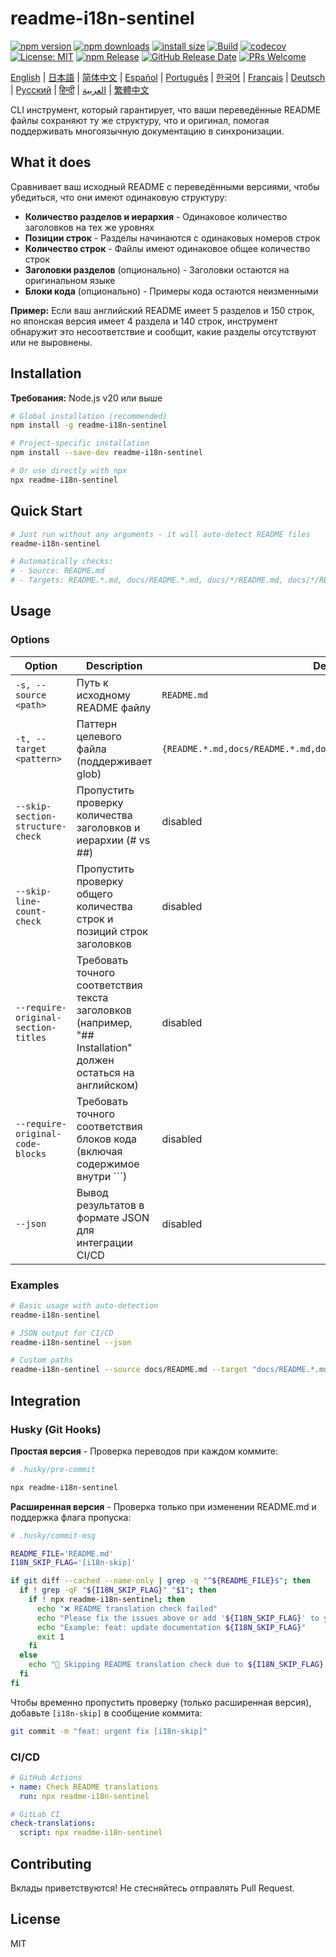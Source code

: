 # readme-i18n-sentinel

[![npm version](https://img.shields.io/npm/v/readme-i18n-sentinel.svg)](https://www.npmjs.com/package/readme-i18n-sentinel)
[![npm downloads](https://img.shields.io/npm/dm/readme-i18n-sentinel.svg)](https://www.npmjs.com/package/readme-i18n-sentinel)
[![install size](https://packagephobia.com/badge?p=readme-i18n-sentinel)](https://packagephobia.com/result?p=readme-i18n-sentinel)
[![Build](https://github.com/sugurutakahashi-1234/readme-i18n-sentinel/actions/workflows/ci-push-main.yml/badge.svg)](https://github.com/sugurutakahashi-1234/readme-i18n-sentinel/actions/workflows/ci-push-main.yml)
[![codecov](https://codecov.io/gh/sugurutakahashi-1234/readme-i18n-sentinel/graph/badge.svg)](https://codecov.io/gh/sugurutakahashi-1234/readme-i18n-sentinel)
[![License: MIT](https://img.shields.io/badge/License-MIT-yellow.svg)](https://opensource.org/licenses/MIT)
[![npm Release](https://github.com/sugurutakahashi-1234/readme-i18n-sentinel/actions/workflows/cd-npm-release.yml/badge.svg)](https://github.com/sugurutakahashi-1234/readme-i18n-sentinel/actions/workflows/cd-npm-release.yml)
[![GitHub Release Date](https://img.shields.io/github/release-date/sugurutakahashi-1234/readme-i18n-sentinel)](https://github.com/sugurutakahashi-1234/readme-i18n-sentinel/releases)
[![PRs Welcome](https://img.shields.io/badge/PRs-welcome-brightgreen.svg)](https://github.com/sugurutakahashi-1234/readme-i18n-sentinel/pulls)

[English](README.md) | [日本語](README.ja.md) | [简体中文](README.zh-CN.md) | [Español](README.es.md) | [Português](README.pt-BR.md) | [한국어](README.ko.md) | [Français](README.fr.md) | [Deutsch](README.de.md) | [Русский](README.ru.md) | [हिन्दी](README.hi.md) | [العربية](README.ar.md) | [繁體中文](README.zh-TW.md)

CLI инструмент, который гарантирует, что ваши переведённые README файлы сохраняют ту же структуру, что и оригинал, помогая поддерживать многоязычную документацию в синхронизации.

## What it does

Сравнивает ваш исходный README с переведёнными версиями, чтобы убедиться, что они имеют одинаковую структуру:
- **Количество разделов и иерархия** - Одинаковое количество заголовков на тех же уровнях
- **Позиции строк** - Разделы начинаются с одинаковых номеров строк
- **Количество строк** - Файлы имеют одинаковое общее количество строк
- **Заголовки разделов** (опционально) - Заголовки остаются на оригинальном языке
- **Блоки кода** (опционально) - Примеры кода остаются неизменными

**Пример:** Если ваш английский README имеет 5 разделов и 150 строк, но японская версия имеет 4 раздела и 140 строк, инструмент обнаружит это несоответствие и сообщит, какие разделы отсутствуют или не выровнены.

## Installation

**Требования:** Node.js v20 или выше

```bash
# Global installation (recommended)
npm install -g readme-i18n-sentinel

# Project-specific installation
npm install --save-dev readme-i18n-sentinel

# Or use directly with npx
npx readme-i18n-sentinel
```

## Quick Start

```bash
# Just run without any arguments - it will auto-detect README files
readme-i18n-sentinel

# Automatically checks:
# - Source: README.md
# - Targets: README.*.md, docs/README.*.md, docs/*/README.md, docs/*/README.*.md
```

## Usage

### Options

| Option                              | Description                                                                          | Default                                                              |
| ----------------------------------- | ------------------------------------------------------------------------------------ | -------------------------------------------------------------------- |
| `-s, --source <path>`               | Путь к исходному README файлу                                                        | `README.md`                                                          |
| `-t, --target <pattern>`            | Паттерн целевого файла (поддерживает glob)                                          | `{README.*.md,docs/README.*.md,docs/*/README.md,docs/*/README.*.md}` |
| `--skip-section-structure-check`    | Пропустить проверку количества заголовков и иерархии (# vs ##)                       | disabled                                                             |
| `--skip-line-count-check`           | Пропустить проверку общего количества строк и позиций строк заголовков              | disabled                                                             |
| `--require-original-section-titles` | Требовать точного соответствия текста заголовков (например, "## Installation" должен остаться на английском) | disabled                                                             |
| `--require-original-code-blocks`    | Требовать точного соответствия блоков кода (включая содержимое внутри ```)          | disabled                                                             |
| `--json`                            | Вывод результатов в формате JSON для интеграции CI/CD                               | disabled                                                             |

### Examples

```bash
# Basic usage with auto-detection
readme-i18n-sentinel

# JSON output for CI/CD
readme-i18n-sentinel --json

# Custom paths
readme-i18n-sentinel --source docs/README.md --target "docs/README.*.md"
```

## Integration

### Husky (Git Hooks)

**Простая версия** - Проверка переводов при каждом коммите:
```bash
# .husky/pre-commit

npx readme-i18n-sentinel
```

**Расширенная версия** - Проверка только при изменении README.md и поддержка флага пропуска:
```bash
# .husky/commit-msg

README_FILE='README.md'
I18N_SKIP_FLAG='[i18n-skip]'

if git diff --cached --name-only | grep -q "^${README_FILE}$"; then
  if ! grep -qF "${I18N_SKIP_FLAG}" "$1"; then
    if ! npx readme-i18n-sentinel; then
      echo "❌ README translation check failed"
      echo "Please fix the issues above or add '${I18N_SKIP_FLAG}' to your commit message to skip this check."
      echo "Example: feat: update documentation ${I18N_SKIP_FLAG}"
      exit 1
    fi
  else
    echo "📖 Skipping README translation check due to ${I18N_SKIP_FLAG} flag"
  fi
fi
```

Чтобы временно пропустить проверку (только расширенная версия), добавьте `[i18n-skip]` в сообщение коммита:
```bash
git commit -m "feat: urgent fix [i18n-skip]"
```

### CI/CD

```yaml
# GitHub Actions
- name: Check README translations
  run: npx readme-i18n-sentinel

# GitLab CI
check-translations:
  script: npx readme-i18n-sentinel
```

## Contributing

Вклады приветствуются! Не стесняйтесь отправлять Pull Request.

## License

MIT